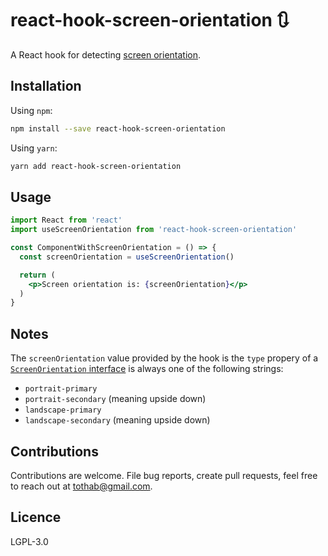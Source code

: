 # react-hook-screen-orientation :arrows_clockwise:

A React hook for detecting [screen orientation](https://developer.mozilla.org/en-US/docs/Web/API/Screen/orientation).

## Installation

Using `npm`:

```sh
npm install --save react-hook-screen-orientation
```

Using `yarn`:

```sh
yarn add react-hook-screen-orientation
```

## Usage

```jsx
import React from 'react'
import useScreenOrientation from 'react-hook-screen-orientation'

const ComponentWithScreenOrientation = () => {
  const screenOrientation = useScreenOrientation()

  return (
    <p>Screen orientation is: {screenOrientation}</p>
  )
}
```

## Notes

The `screenOrientation` value provided by the hook is the `type` propery of a [`ScreenOrientation` interface](https://developer.mozilla.org/en-US/docs/Web/API/ScreenOrientation/type) is always one of the following strings:
- `portrait-primary`
- `portrait-secondary` (meaning upside down)
- `landscape-primary`
- `landscape-secondary` (meaning upside down)

## Contributions

Contributions are welcome. File bug reports, create pull requests, feel free to reach out at tothab@gmail.com.

## Licence

LGPL-3.0
